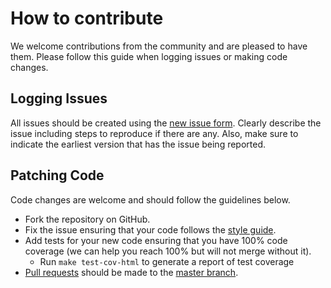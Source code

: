 # How to contribute
We welcome contributions from the community and are pleased to have them.  Please follow this guide when logging issues or making code changes.

## Logging Issues
All issues should be created using the [new issue form](https://github.com/hapijs/hapi/issues/new).  Clearly describe the issue including steps to reproduce if there are any.  Also, make sure to indicate the earliest version that has the issue being reported.

## Patching Code
Code changes are welcome and should follow the guidelines below.

* Fork the repository on GitHub.
* Fix the issue ensuring that your code follows the [style guide](https://github.com/hapijs/contrib/raw/master/Style.md).
* Add tests for your new code ensuring that you have 100% code coverage (we can help you reach 100% but will not merge without it). 
    * Run `make test-cov-html` to generate a report of test coverage
* [Pull requests](http://help.github.com/send-pull-requests/) should be made to the [master branch](https://github.com/hapijs/hapi/tree/master).
